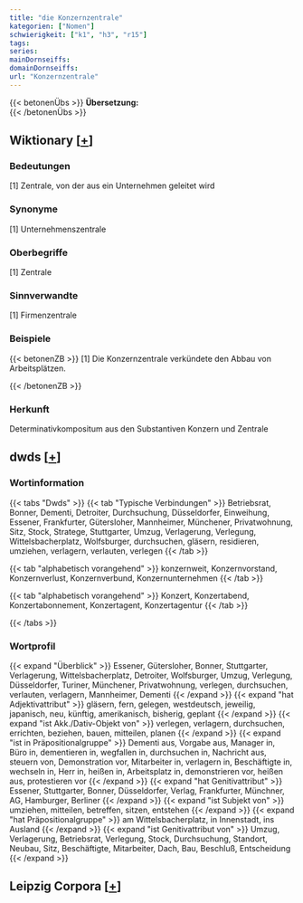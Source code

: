 ```yaml
---
title: "die Konzernzentrale"
kategorien: ["Nomen"]
schwierigkeit: ["k1", "h3", "r15"]
tags:
series:
mainDornseiffs:
domainDornseiffs:
url: "Konzernzentrale"
---
```


{{< betonenÜbs >}}
**Übersetzung:**  
{{< /betonenÜbs >}}

## Wiktionary [[+](https://de.wiktionary.org/wiki/Konzernzentrale)]

### Bedeutungen
[1] Zentrale, von der aus ein Unternehmen geleitet wird  

### Synonyme
[1] Unternehmenszentrale  

### Oberbegriffe
[1] Zentrale  

### Sinnverwandte
[1] Firmenzentrale  

### Beispiele
{{< betonenZB >}}
[1] Die Konzernzentrale verkündete den Abbau von Arbeitsplätzen.  

{{< /betonenZB >}}
### Herkunft
Determinativkompositum aus den Substantiven Konzern und Zentrale  



## dwds [[+](https://www.dwds.de/wb/Konzernzentrale)]

### Wortinformation
{{< tabs "Dwds" >}}
{{< tab "Typische Verbindungen" >}}
Betriebsrat, Bonner, Dementi, Detroiter, Durchsuchung, Düsseldorfer, Einweihung, Essener, Frankfurter, Gütersloher, Mannheimer, Münchener, Privatwohnung, Sitz, Stock, Stratege, Stuttgarter, Umzug, Verlagerung, Verlegung, Wittelsbacherplatz, Wolfsburger, durchsuchen, gläsern, residieren, umziehen, verlagern, verlauten, verlegen
{{< /tab >}}

{{< tab "alphabetisch vorangehend" >}}
konzernweit, Konzernvorstand, Konzernverlust, Konzernverbund, Konzernunternehmen
{{< /tab >}}

{{< tab "alphabetisch vorangehend" >}}
Konzert, Konzertabend, Konzertabonnement, Konzertagent, Konzertagentur
{{< /tab >}}

{{< /tabs >}}

### Wortprofil
{{< expand "Überblick" >}} Essener, Gütersloher, Bonner, Stuttgarter, Verlagerung, Wittelsbacherplatz, Detroiter, Wolfsburger, Umzug, Verlegung, Düsseldorfer, Turiner, Münchener, Privatwohnung, verlegen, durchsuchen, verlauten, verlagern, Mannheimer, Dementi {{< /expand >}}
{{< expand "hat Adjektivattribut" >}} gläsern, fern, gelegen, westdeutsch, jeweilig, japanisch, neu, künftig, amerikanisch, bisherig, geplant {{< /expand >}}
{{< expand "ist Akk./Dativ-Objekt von" >}} verlegen, verlagern, durchsuchen, errichten, beziehen, bauen, mitteilen, planen {{< /expand >}}
{{< expand "ist in Präpositionalgruppe" >}} Dementi aus, Vorgabe aus, Manager in, Büro in, dementieren in, wegfallen in, durchsuchen in, Nachricht aus, steuern von, Demonstration vor, Mitarbeiter in, verlagern in, Beschäftigte in, wechseln in, Herr in, heißen in, Arbeitsplatz in, demonstrieren vor, heißen aus, protestieren vor {{< /expand >}}
{{< expand "hat Genitivattribut" >}} Essener, Stuttgarter, Bonner, Düsseldorfer, Verlag, Frankfurter, Münchner, AG, Hamburger, Berliner {{< /expand >}}
{{< expand "ist Subjekt von" >}} umziehen, mitteilen, betreffen, sitzen, entstehen {{< /expand >}}
{{< expand "hat Präpositionalgruppe" >}} am Wittelsbacherplatz, in Innenstadt, ins Ausland {{< /expand >}}
{{< expand "ist Genitivattribut von" >}} Umzug, Verlagerung, Betriebsrat, Verlegung, Stock, Durchsuchung, Standort, Neubau, Sitz, Beschäftigte, Mitarbeiter, Dach, Bau, Beschluß, Entscheidung {{< /expand >}}

## Leipzig Corpora [[+](https://corpora.uni-leipzig.de/en/res?word=Konzernzentrale&corpusId=deu_newscrawl-public_2018)]


